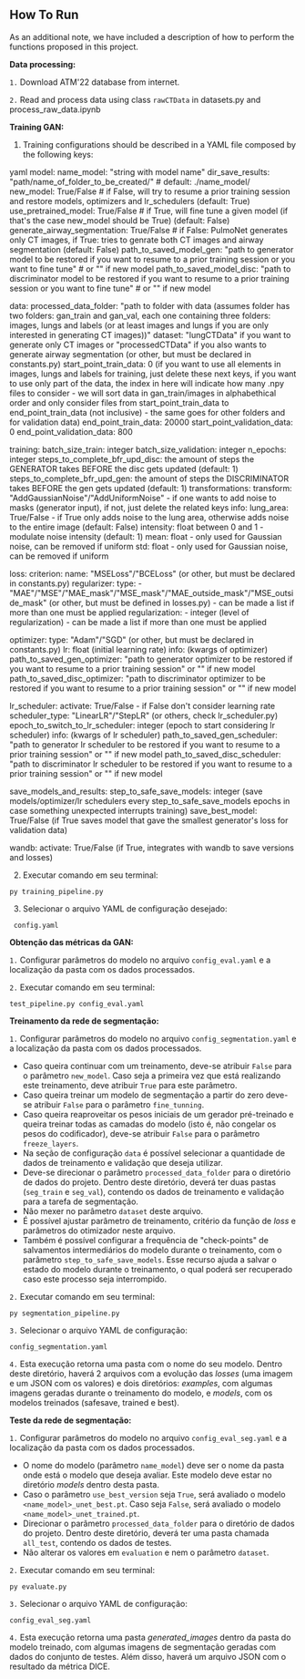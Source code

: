 ## How To Run

As an additional note, we have included a description of how to perform the functions proposed in this project.

**Data processing:**

`1.` Download ATM'22 database from internet.

`2.` Read and process data using class `rawCTData` in datasets.py and process_raw_data.ipynb


**Training GAN:**

1. Training configurations should be described in a YAML file composed by the following keys:

yaml
model:
  name_model: "string with model name"
  dir_save_results: "path/name_of_folder_to_be_created/"  # default: ./name_model/
  new_model: True/False # if False, will try to resume a prior training session and restore models,  optimizers and lr_schedulers (default: True)
  use_pretrained_model: True/False # if True, will fine tune a given model (if that's the case new_model should be True) (default: False)
  generate_airway_segmentation: True/False # if False: PulmoNet generates only CT images, if True: tries to genrate both CT images and airway segmentation (default: False)
  path_to_saved_model_gen: "path to generator model to be restored if you want to resume to a prior training session or you want to fine tune" # or "" if new model
  path_to_saved_model_disc: "path to discriminator model to be restored if you want to resume to a prior training session or you want to fine tune" # or "" if new model

data:
  processed_data_folder: "path to folder with data (assumes folder has two folders: gan_train and gan_val, each one containing three folders: images, lungs and labels (or at least images and lungs if you are only interested in generating CT images))"
  dataset: "lungCTData" if you want to generate only CT images or "processedCTData" if you also wants to generate airway segmentation (or other, but must be  declared in constants.py)
  start_point_train_data: 0 (if you want to use all elements in images, lungs and labels for training, just delete these next keys, if you want to use only part of the data, the index in here will indicate how many .npy files to consider - we will sort data in gan_train/images in alphabethical order and only consider files from start_point_train_data to end_point_train_data (not inclusive) - the same goes for other folders and for validation data) 
  end_point_train_data: 20000
  start_point_validation_data: 0
  end_point_validation_data: 800

training:
  batch_size_train: integer
  batch_size_validation: integer
  n_epochs: integer
  steps_to_complete_bfr_upd_disc: the amount of steps the GENERATOR takes BEFORE the disc gets updated (default: 1)
  steps_to_complete_bfr_upd_gen: the amount of steps the DISCRIMINATOR takes BEFORE the gen gets updated (default: 1)
  transformations: 
    transform: "AddGaussianNoise"/"AddUniformNoise" - if one wants to add noise to masks (generator input), if not, just delete the related keys
    info:
      lung_area: True/False - if True only adds noise to the lung area, otherwise adds noise to the entire image (default: False)
      intensity: float between 0 and 1 - modulate noise intensity (default: 1)
      mean: float - only used for Gaussian noise, can be removed if uniform 
      std: float - only used for Gaussian noise, can be removed if uniform

loss: 
  criterion: 
    name: "MSELoss"/"BCELoss" (or other, but must be  declared in constants.py)
  regularizer:
    type:
      - "MAE"/"MSE"/"MAE_mask"/"MSE_mask"/"MAE_outside_mask"/"MSE_outside_mask" (or other, but must be  defined in losses.py) - can be made a list if more than one must be applied
    regularization:
      - integer (level of regularization) - can be made a list if more than one must be applied
    
optimizer:
  type: "Adam"/"SGD" (or other, but must be  declared in constants.py)
  lr: float (initial learning rate)
  info:
    (kwargs of optimizer)
  path_to_saved_gen_optimizer: "path to generator optimizer to be restored if you want to resume to a prior training session" or "" if new model
  path_to_saved_disc_optimizer: "path to discriminator optimizer to be restored if you want to resume to a prior training session" or "" if new model

lr_scheduler:
  activate: True/False - if False don't consider learning rate
  scheduler_type: "LinearLR"/"StepLR" (or others, check lr_scheduler.py)
  epoch_to_switch_to_lr_scheduler: integer (epoch to start considering lr scheduler)
  info:
    (kwargs of lr scheduler)
  path_to_saved_gen_scheduler: "path to generator lr scheduler to be restored if you want to resume to a prior training session" or "" if new model
  path_to_saved_disc_scheduler: "path to discriminator lr scheduler to be restored if you want to resume to a prior training session" or "" if new model

save_models_and_results:
  step_to_safe_save_models: integer (save models/optimizer/lr schedulers every step_to_safe_save_models epochs in case something unexpected interrupts training)
  save_best_model: True/False (if True saves model that gave the smallest generator's loss for validation data) 

wandb:
  activate: True/False (if True, integrates with wandb to save versions and losses)

2. Executar comando em seu terminal:

```
py training_pipeline.py
```

3. Selecionar o arquivo YAML de configuração desejado:

```
 config.yaml
```

**Obtenção das métricas da GAN:**

`1.` Configurar parâmetros do modelo no arquivo `config_eval.yaml` e a localização da pasta com os dados processados.

`2.` Executar comando em seu terminal:

```
test_pipeline.py config_eval.yaml
```

**Treinamento da rede de segmentação:**

`1.` Configurar parâmetros do modelo no arquivo `config_segmentation.yaml` e a localização da pasta com os dados processados.
- Caso queira continuar com um treinamento, deve-se atribuir `False` para o parâmetro `new_model`. Caso seja a primeira vez que está realizando este treinamento, deve atribuir `True` para este parâmetro.
- Caso queira treinar um modelo de segmentação a partir do zero deve-se atribuir `False` para o parâmetro `fine_tunning`.
- Caso queira reaproveitar os pesos iniciais de um gerador pré-treinado e queira treinar todas as camadas do modelo (isto é, não congelar os pesos do codificador), deve-se atribuir `False` para o parâmetro `freeze_layers`.
- Na seção de configuração `data` é possível selecionar a quantidade de dados de treinamento e validação que deseja utilizar.
- Deve-se direcionar o parâmetro `processed_data_folder` para o diretório de dados do projeto. Dentro deste diretório, deverá ter duas pastas (`seg_train` e `seg_val`), contendo os dados de treinamento e validação para a tarefa de segmentação.
- Não mexer no parâmetro `dataset` deste arquivo.
- É possível ajustar parâmetro de treinamento, critério da função de *loss* e parâmetros do otimizador neste arquivo.
- Também é possível configurar a frequência de "check-points" de salvamentos intermediários do modelo durante o treinamento, com o parâmetro `step_to_safe_save_models`. Esse recurso ajuda a salvar o estado do modelo durante o treinamento, o qual poderá ser recuperado caso este processo seja interrompido.

`2.` Executar comando em seu terminal:

```
py segmentation_pipeline.py
```

`3.` Selecionar o arquivo YAML de configuração:

```
config_segmentation.yaml
```

`4.` Esta execução retorna uma pasta com o nome do seu modelo. Dentro deste diretório, haverá 2 arquivos com a evolução das *losses* (uma imagem e um JSON com os valores) e dois diretórios: *examples*, com algumas imagens geradas durante o treinamento do modelo, e *models*, com os modelos treinados (safesave, trained e best).

**Teste da rede de segmentação:**

`1.` Configurar parâmetros do modelo no arquivo `config_eval_seg.yaml` e a localização da pasta com os dados processados.
- O nome do modelo (parâmetro `name_model`) deve ser o nome da pasta onde está o modelo que deseja avaliar. Este modelo deve estar no diretório *models* dentro desta pasta.
- Caso o parâmetro `use_best_version` seja `True`, será avaliado o modelo `<name_model>_unet_best.pt`. Caso seja `False`, será avaliado o modelo `<name_model>_unet_trained.pt`.
- Direcionar o parâmetro `processed_data_folder` para o diretório de dados do projeto. Dentro deste diretório, deverá ter uma pasta chamada `all_test`, contendo os dados de testes.
- Não alterar os valores em `evaluation` e nem o parâmetro `dataset`.

`2.` Executar comando em seu terminal:

```
py evaluate.py
```

`3.` Selecionar o arquivo YAML de configuração:

```
config_eval_seg.yaml
```

`4.` Esta execução retorna uma pasta *generated_images* dentro da pasta do modelo treinado, com algumas imagens de segmentação geradas com dados do conjunto de testes. Além disso, haverá um arquivo JSON com o resultado da métrica DICE.
